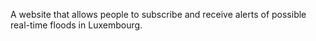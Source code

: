 A website that allows people to subscribe and receive alerts of possible real-time floods in Luxembourg. 
